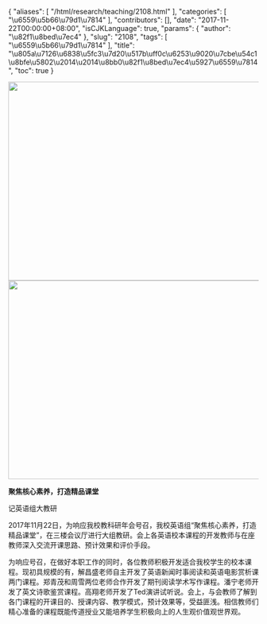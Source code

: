 {
    "aliases": [
        "/html/research/teaching/2108.html"
    ],
    "categories": [
        "\u6559\u5b66\u79d1\u7814"
    ],
    "contributors": [],
    "date": "2017-11-22T00:00:00+08:00",
    "isCJKLanguage": true,
    "params": {
        "author": "\u82f1\u8bed\u7ec4"
    },
    "slug": "2108",
    "tags": [
        "\u6559\u5b66\u79d1\u7814"
    ],
    "title": "\u805a\u7126\u6838\u5fc3\u7d20\u517b\uff0c\u6253\u9020\u7cbe\u54c1\u8bfe\u5802\u2014\u2014\u8bb0\u82f1\u8bed\u7ec4\u5927\u6559\u7814",
    "toc": true
}


<img
    src="https://cdn.tfls.online/mirror/full/4d5b80c53c3f79ccb6bfb2cf2211373a63ac2a37.jpg"
    style="display:block;margin-left:auto;margin-right:auto;"
    decoding="async"
    fetchpriority="auto"
    loading="lazy"
    height="400"
    width="600"
/>
<img
    src="https://cdn.tfls.online/mirror/full/93e3ad0e2b466296dfced2dfde610ac554434512.jpg"
    style="display:block;margin-left:auto;margin-right:auto;"
    decoding="async"
    fetchpriority="auto"
    loading="lazy"
    height="400"
    width="600"
/>




  





**聚焦核心素养，打造精品课堂**




记英语组大教研




2017年11月22日，为响应我校教科研年会号召，我校英语组“聚焦核心素养，打造精品课堂”，在三楼会议厅进行大组教研。会上各英语校本课程的开发教师与在座教师深入交流开课思路、预计效果和评价手段。




为响应号召，在做好本职工作的同时，各位教师积极开发适合我校学生的校本课程。现初具规模的有，解昌盛老师自主开发了英语新闻时事阅读和英语电影赏析课两门课程。郑青茂和周雪两位老师合作开发了期刊阅读学术写作课程。潘宁老师开发了英文诗歌鉴赏课程。高翔老师开发了Ted演讲试听说。会上，与会教师了解到各门课程的开课目的、授课内容、教学模式，预计效果等，受益匪浅。相信教师们精心准备的课程既能传道授业又能培养学生积极向上的人生观价值观世界观。




  



